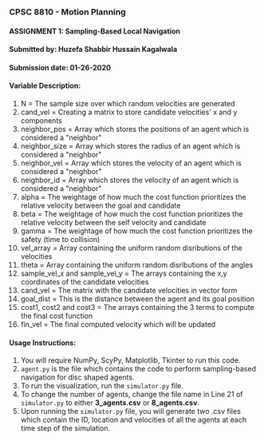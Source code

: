 ### CPSC 8810 - Motion Planning
#### ASSIGNMENT 1: Sampling-Based Local Navigation
#### Submitted by: Huzefa Shabbir Hussain Kagalwala
#### Submission date: 01-26-2020

#### Variable Description:
1. N = The sample size over which random velocities are generated
2. cand_vel = Creating a matrix to store candidate velocities' x and y components
3. neighbor_pos = Array which stores the positions of an agent which is considered a "neighbor"
4. neighbor_size = Array which stores the radius of an agent which is considered a "neighbor"
5. neighbor_vel = Array which stores the velocity of an agent which is considered a "neighbor"
6. neighbor_id = Array which stores the velocity of an agent which is considered a "neighbor"
7. alpha = The weightage of how much the cost function prioritizes the relative velocity between the goal and candidate
8. beta = The weightage of how much the cost function prioritizes the relative velocity between the self velocity and candidate
9. gamma = The weightage of how much the cost function prioritizes the safety (time to collision)
10. vel_array = Array containing the uniform random disributions of the velocities
11. theta = Array containing the uniform random disributions of the angles
12. sample_vel_x and sample_vel_y = The arrays containing the x,y coordinates of the candidate velocities
13. cand_vel = The matrix with the candidate velocities in vector form
14. goal_dist = This is the distance between the agent and its goal position
15. cost1, cost2 and cost3 = The arrays containing the 3 terms to compute the final cost function
16. fin_vel = The final computed velocity which will be updated

#### Usage Instructions:
1. You will require NumPy, ScyPy, Matplotlib, Tkinter to run this code.
2. `agent.py` is the file which contains the code to perform sampling-based navigation for disc shaped agents.
3. To run the visualization, run the `simulator.py` file.
4. To change the number of agents, change the file name in Line 21 of `simulator.py` to either **3_agents.csv** or **8_agents.csv**.
5. Upon running the `simulator.py` file, you will generate two .csv files which contain the ID, location and velocities of all the agents at each time step of the simulation.
